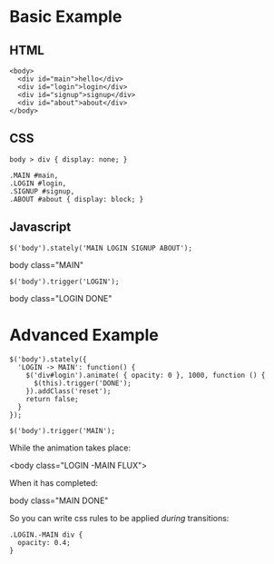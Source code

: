 # Basic Example

## HTML

    <body>
      <div id="main">hello</div>
      <div id="login">login</div>
      <div id="signup">signup</div>
      <div id="about">about</div>
    </body>

## CSS

    body > div { display: none; }
    
    .MAIN #main,
    .LOGIN #login,
    .SIGNUP #signup,
    .ABOUT #about { display: block; }

## Javascript
  
    $('body').stately('MAIN LOGIN SIGNUP ABOUT');

body class="MAIN"

    $('body').trigger('LOGIN');

body class="LOGIN DONE"


# Advanced Example

    $('body').stately({
      'LOGIN -> MAIN': function() {
        $('div#login').animate( { opacity: 0 }, 1000, function () {
          $(this).trigger('DONE');
        }).addClass('reset');
        return false;
      }
    });

    $('body').trigger('MAIN');

While the animation takes place:

&lt;body class="LOGIN -MAIN FLUX"&gt;

When it has completed:

body class="MAIN DONE"

So you can write css rules to be applied *during* transitions:

    .LOGIN.-MAIN div {
      opacity: 0.4;
    }



